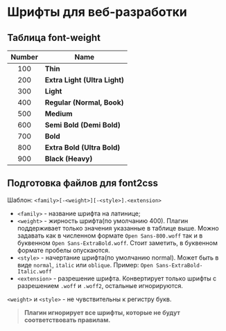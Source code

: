 # Шрифты для веб-разработки

## Таблица font-weight

| Number        | Name                          |
| :-----------: | ----------------------------  |
| 100           | **Thin**                      |
| 200           | **Extra Light (Ultra Light)** |
| 300           | **Light**                     |
| 400           | **Regular (Normal, Book)**    |
| 500           | **Medium**                    |
| 600           | **Semi Bold (Demi Bold)**     |
| 700           | **Bold**                      |
| 800           | **Extra Bold (Ultra Bold)**   |
| 900           | **Black (Heavy)**             |

## Подготовка файлов для font2css
Шаблон:
```<family>[-<weight>][-<style>].<extension>```
+ ```<family>```  - название шрифта на латинице;
+ ```<weight>```  - жирность шрифта(по умолчанию 400). Плагин поддерживает только значения указанные в таблице выше. Можно задавать как в численном формате ```Open Sans-800.woff``` так и в буквенном ```Open Sans-ExtraBold.woff```. Стоит заметить, в буквенном формате пробелы опускаются.
+ ```<style>``` - начертание шрифта(по умолчанию normal). Может быть в виде ```normal```, ```italic``` или ```oblique```. Пример: ```Open Sans-ExtraBold-Italic.woff```
+ ```<extension>``` - разрешение шрифта. Конвертирует только шрифты с разрешением ```.woff``` и ```.woff2```, остальные игнорируются. 

```<weight>``` и ```<style>``` - не чувствительны к регистру букв.

> **Плагин игнорирует все шрифты, которые не будут соответствовать правилам.**
